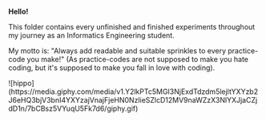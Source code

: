 **<p> Hello! </p>** 
<p> This folder contains every unfinished and finished experiments throughout my journey as an Informatics Engineering student. </p>
My motto is: "Always add readable and suitable sprinkles to every practice-code you make!" (As practice-codes are not supposed to make you hate coding, but it's supposed to make you fall in love with coding).
<p> ![hippo](https://media.giphy.com/media/v1.Y2lkPTc5MGI3NjExdTdzdm5lejltYXYzb2J6eHQ3bjV3bnI4YXYzajVnajFjeHN0NzlieSZlcD12MV9naWZzX3NlYXJjaCZjdD1n/7bCBsz5VYuqU5Fk7d6/giphy.gif) </p>
